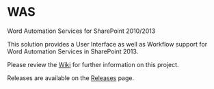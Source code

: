 WAS
===

Word Automation Services for SharePoint 2010/2013

This solution provides a User Interface as well as Workflow support 
for Word Automation Services in SharePoint 2013.

Please review the [Wiki](../../wiki) for further information on this project.

Releases are available on the [Releases](../../releases) page.
